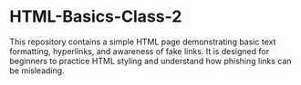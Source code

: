 # HTML-Basics-Class-2
This repository contains a simple HTML page demonstrating basic text formatting, hyperlinks, and awareness of fake links. It is designed for beginners to practice HTML styling and understand how phishing links can be misleading.
